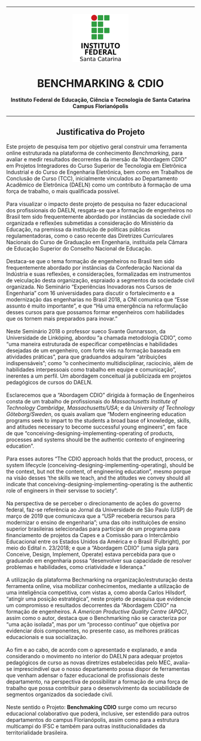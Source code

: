 <table align="center"><tr><td align="center" width="9999"><br>
<img src="/imagens/logo.png" align="center" width="150" alt="Logo IFSC">

# BENCHMARKING & CDIO

<b>Instituto Federal de Educação, Ciência e Tecnologia de Santa Catarina<br>
Campus Florianópolis<br></b>
</td></tr></table>

<h2 align="center">Justificativa do Projeto</h2>

Este projeto de pesquisa tem por objetivo geral construir uma ferramenta online estruturada na plataforma de conhecimento *Benchmarking*, para avaliar e medir resultados decorrentes da imersão da “Abordagem CDIO” em Projetos Integradores do Curso Superior de Tecnologia em Eletrônica Industrial e do Curso de Engenharia Eletrônica, bem como em Trabalhos de Conclusão de Curso (TCC), inicialmente vinculados ao Departamento Acadêmico de Eletrônica (DAELN) como um contributo à formação de uma força de trabalho, o mais qualificada possível.<br><br>
Para visualizar o impacto deste projeto de pesquisa no fazer educacional dos profissionais do DAELN, resgata-se que a formação de engenheiros no Brasil tem sido frequentemente abordado por instâncias da sociedade civil organizada e reflexões submetidas a consideração do Ministério da Educação, na premissa da instituição de políticas públicas regulamentadoras, como o caso recente das Diretrizes Curriculares Nacionais do Curso de Graduação em Engenharia, instituída pela Câmara de Educação Superior do Conselho Nacional de Educação.<br><br>
Destaca-se que o tema formação de engenheiros no Brasil tem sido frequentemente abordado por instâncias da Confederação Nacional da Indústria e suas reflexões, e considerações, formalizadas em instrumentos de veiculação desta organização, espraiado a segmentos da sociedade civil organizada. No Seminário “Experiências Inovadoras nos Cursos de Engenharia” com 16 universidades para discutir o fortalecimento e a modernização das engenharias no Brasil 2018, a CNI comunica que “Esse assunto é muito importante”, e que “Há uma emergência na reformulação desses cursos para que possamos formar engenheiros com habilidades que os tornem mais preparados para inovar.”<br><br>
Neste Seminário 2018 o professor sueco Svante Gunnarsson, da Universidade de Linköping, abordou “a chamada metodologia CDIO”, como “uma maneira estruturada de especificar competências e habilidades desejadas de um engenheiro, com forte viés na formação baseada em atividades práticas”, para que graduandos adquiram “atribuições indispensáveis”; como “o conhecimento multidisciplinar, raciocínio, além de habilidades interpessoais como trabalho em equipe e comunicação”, inerentes a um perfil. Um abordagem conceitual já publicizada em projetos pedagógicos de cursos do DAELN.<br><br>
Esclarecemos que a “Abordagem CDIO” dirigida à formação de Engenheiros consta de um trabalho de profissionais do *Massachusetts Institute of Technology Cambridge, Massachusetts/USA*; e da *University of Technology Göteborg/Sweden*, os quais avaliam que “Modern engineering education programs seek to impart to the students a broad base of knowledge, skills, and atitudes necessary to become successful young engineers”, em face de que “conceiving-designing-implementing-operating of products, processes and systems should be the authentic contexto of engineering education”.<br><br>
Para esses autores “The CDIO approach holds that the product, process, or system lifecycle (conceiving-designing-implementing-operating), should be the context, but not the content, of engineering education”, mesmo porque na visão desses ‘the skills we teach, and the atitudes we convey should all indicate that conceiving-designing-implementing-operating is the authentic role of engineers in their servisse to society”.<br><br>
Na perspectiva de se perceber o direcionamento de ações do governo federal, faz-se referência ao Jornal da Universidade de São Paulo (USP) de março de 2019 que comunicava que a “USP receberia recursos para modernizar o ensino de engenharia”; uma das oito instituições de ensino superior brasileiras selecionadas para participar de um programa para financiamento de projetos da Capes e a Comissão para o Intercâmbio Educacional entre os Estados Unidos da América e o Brasil (Fulbright), por meio do Edital n. 23/2018; e que a “Abordagem CDIO” (uma sigla para Conceive, Design, Implement, Operate) estava percebida para que o graduando em engenharia possa “desenvolver sua capacidade de resolver problemas e habilidades, como criatividade e liderança.”<br><br>
A utilização da plataforma Bechmarking na organização/estruturação desta ferramenta online, visa mobilizar conhecimentos, mediante a utilização de uma inteligência competitiva, com vistas a, como aborda Carlos Hilsdorf, “atingir uma posição estratégica”, neste projeto de pesquisa que evidencie um compromisso e resultados decorrentes da “Abordagem CDIO” na formação de engenheiros. A *American Productive Quality Centre (APQC)*, assim como o autor, destaca que o Benchmarking não se caracteriza por “uma ação isolada”, mas por um “processo contínuo” que objetiva por evidenciar dois componentes, no presente caso, as melhores práticas educacionais e sua socialização.<br><br>
Ao fim e ao cabo, de acordo com o apresentado e explanado, e anda considerando o movimento no interior do DAELN para adequar projetos pedagógicos de curso as novas diretrizes estabelecidas pelo MEC, avalia-se imprescindível que o nosso departamento possa dispor de ferramentas que venham adensar o fazer educacional de profissionais deste departamento, na perspectiva de possibilitar a formação de uma força de trabalho que possa contribuir para o desenvolvimento da sociabilidade de segmentos organizados da sociedade civil.<br><br>
Neste sentido o Projeto: **Benchmaking CDIO** surge como um recurso educacional colaborativo que poderá, inclusive, ser estendido para outros departamentos do campus Florianópolis, assim como para a estrutura multicampi do IFSC e também para outras institucionalidades da territorialidade brasileira.<br><br>
